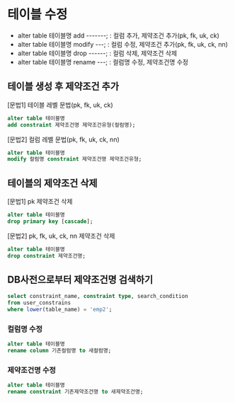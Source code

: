 # 테이블 수정
- alter table 테이블명 add -------; : 컬럼 추가, 제약조건 추가(pk, fk, uk, ck)
- alter table 테이블명 modify ---; : 컬럼 수정, 제약조건 추가(pk, fk, uk, ck, nn)
- alter table 테이블명 drop ------; : 컬럼 삭제, 제약조건 삭제
- alter table 테이블명 rename ---; : 컬럼명 수정, 제약조건명 수정


## 테이블 생성 후 제약조건 추가
[문법1] 테이블 레벨 문법(pk, fk, uk, ck)
```sql
alter table 테이블명 
add constraint 제약조건명 제약조건유형(컬럼명);
```
[문법2] 컬럼 레벨 문법(pk, fk, uk, ck, nn)
```sql
alter table 테이블명
modify 컬럼명 constraint 제약조건명 제약조건유형;
```

## 테이블의 제약조건 삭제
[문법1] pk 제약조건 삭제
```sql
alter table 테이블명
drop primary key [cascade];
```

[문법2] pk, fk, uk, ck, nn 제약조건 삭제
```sql
alter table 테이블명
drop constraint 제약조건명;
```

## DB사전으로부터 제약조건명 검색하기
```sql
select constraint_name, constraint type, search_condition
from user_constrains
where lower(table_name) = 'emp2';
```


### 컬럼명 수정
```sql
alter table 테이블명
rename column 기존컬럼명 to 새컬럼명;
```

### 제약조건명 수정
```sql
alter table 테이블명
rename constraint 기존제약조건명 to 새제약조건명;
```
